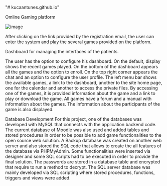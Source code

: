 "# kucaantunes.github.io" 

Omline Gaming platform

![image](https://user-images.githubusercontent.com/26171557/187051012-1a125890-440f-438a-b2bf-fc296063d591.png)


After clicking on the link provided by the registration email, the user can enter the system and play the several games provided on the platform.

Dashboard for managing the interfaces of the patients.

The user has the option to configure his dashboard. On the default, display shows the recent games played. On the bottom of the dashboard appears all the games and the option to enroll. On the top right corner appears the chat and an option to configure the user profile. The left menu bar shows the available games, a link to the dashboard, another to the site home page, one for the calendar and another to access the private files.
By accessing one of the games, it is provided information about the game and a link to play or download the game. All games have a forum and a manual with information about the games. The information about the participants of the game is also displayed.

Database Development
For this project, one of the databases was developed with MySQL that connects with the application backend code. The current database of Moodle was also used and added tables and stored procedures in order to be possible to add game functionalities to the open source web solution. A Backup database was created on another web server and also stored the SQL code that allows to create the all features of the database via PHPMyAdmin. Some functionalities were inserted via designer and some SQL scripts had to be executed in order to provide the final solution. The passwords are stored in a database table and encrypted that require to run a method to decrypt.
The SQL server database was mainly developed via SQL scripting where stored procedures, functions, triggers and views were added.
